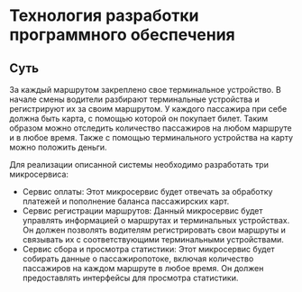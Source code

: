 ﻿# Технология разработки программного обеспечения

## Суть

За каждый маршрутом закреплено свое терминальное устройство.
В начале смены водители разбирают терминальные устройства и регистрируют их за своим маршрутом.
У каждого пассажира при себе должна быть карта, с помощью которой он покупает билет.
Таким образом можно отследить количество пассажиров на любом маршруте и в любое время. 
Также с помощью терминального устройства на карту можно положить деньги.

Для реализации описанной системы необходимо разработать три микросервиса:

- Сервис оплаты:
Этот микросервис будет отвечать за обработку платежей и пополнение баланса пассажирских карт.
- Сервис регистрации маршрутов:
Данный микросервис будет управлять информацией о маршрутах и терминальных устройствах. Он должен позволять водителям регистрировать свои маршруты и связывать их с соответствующими терминальными устройствами.
- Сервис сбора и просмотра статистики:
Этот микросервис будет собирать данные о пассажиропотоке, включая количество пассажиров на каждом маршруте в любое время. Он должен предоставлять интерфейсы для просмотра статистики.

